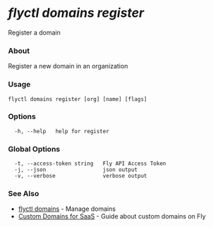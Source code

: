 # _flyctl domains register_

Register a domain

### About

Register a new domain in an organization

### Usage
```
flyctl domains register [org] [name] [flags]
```

### Options

```
  -h, --help   help for register
```

### Global Options

```
  -t, --access-token string   Fly API Access Token
  -j, --json                  json output
  -v, --verbose               verbose output
```

### See Also

* [flyctl domains](/docs/flyctl/domains/)	 - Manage domains
* [Custom Domains for SaaS](/docs/app-guides/custom-domains-with-fly)   - Guide about custom domains on Fly

